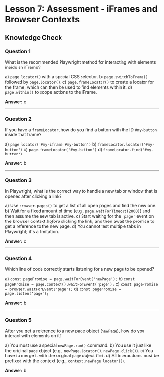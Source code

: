# Lesson 7: Assessment - iFrames and Browser Contexts

## Knowledge Check

### Question 1

What is the recommended Playwright method for interacting with elements inside an iFrame?

a) `page.locator()` with a special CSS selector.
b) `page.switchToFrame()` followed by `page.locator()`.
c) `page.frameLocator()` to create a locator for the frame, which can then be used to find elements within it.
d) `page.within()` to scope actions to the iFrame.

**Answer:** c

---

### Question 2

If you have a `frameLocator`, how do you find a button with the ID `#my-button` inside that frame?

a) `page.locator('#my-iframe #my-button')`
b) `frameLocator.locator('#my-button')`
c) `page.frameLocator('#my-button')`
d) `frameLocator.find('#my-button')`

**Answer:** b

---

### Question 3

In Playwright, what is the correct way to handle a new tab or window that is opened after clicking a link?

a) Use `browser.pages()` to get a list of all open pages and find the new one.
b) Wait for a fixed amount of time (e.g., `page.waitForTimeout(2000)`) and then assume the new tab is active.
c) Start waiting for the `'page'` event on the browser context *before* clicking the link, and then await the promise to get a reference to the new page.
d) You cannot test multiple tabs in Playwright; it's a limitation.

**Answer:** c

---

### Question 4

Which line of code correctly starts listening for a new page to be opened?

a) `const pagePromise = page.waitForEvent('newPage');`
b) `const pagePromise = page.context().waitForEvent('page');`
c) `const pagePromise = browser.waitForEvent('page');`
d) `const pagePromise = page.listen('page');`

**Answer:** b

---

### Question 5

After you get a reference to a new page object (`newPage`), how do you interact with elements on it?

a) You must use a special `newPage.run()` command.
b) You use it just like the original `page` object (e.g., `newPage.locator()`, `newPage.click()`).
c) You have to merge it with the original `page` object first.
d) All interactions must be prefixed with the context (e.g., `context.newPage.locator()`).

**Answer:** b